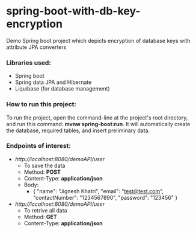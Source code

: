 # spring-boot-with-db-key-encryption
Demo Spring boot project which depicts encryption of database keys with attribute JPA converters

### Libraries used:
* Spring boot
* Spring data JPA and Hibernate
* Liquibase (for database management)

### How to run this project:
To run the project, open the command-line at the project's root directory, and run this command: **mvnw spring-boot:run**. It will automatically create the database, required tables, and insert preliminary data.

### Endpoints of interest:
* _http://localhost:8080/demoAPI/user_
  * To save the data
  * Method: **POST**
  * Content-Type: **application/json**
  * Body: 
    * { "name": "Jignesh Khatri", "email": "test@test.com", "contactNumber": "1234567890", "password": "123456" }
* _http://localhost:8080/demoAPI/user_
  * To retrive all data
  * Method: **GET**
  * Content-Type: **application/json**
